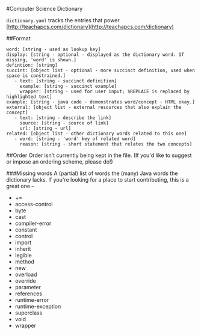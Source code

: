 #Computer Science Dictionary

`dictionary.yaml` tracks the entries that power [http://teachapcs.com/dictionary](http://teachapcs.com/dictionary)

##Format

    word: [string - used as lookup key]
    display: [string - optional - displayed as the dictionary word. If missing, 'word' is shown.]
    defintion: [string]
    succint: [object list - optional - more succinct definition, used when space is constrained.]
       - text: [string - succinct definition]
         example: [string - succinct example]
         wrapper: [string - used for user input; $REPLACE is replaced by highlighted text]
    example: [string - java code - demonstrates word/concept - HTML okay.]
    external: [object list - external resources that also explain the concept]
       - text: [string - describe the link]
         source: [string - source of link]
         url: [string - url]
    related: [object list - other dictionary words related to this one]
       - word: [string - 'word' key of related word]
         reason: [string - short statement that relates the two concepts]

##Order
Order isn't currently being kept in the file. (If you'd like to suggest or impose an ordering scheme, please do!)

###Missing words
A (partial) list of words the (many) Java words the dictionary lacks. If you're looking for a place to start contributing, this is a great one – 

- +=
- access-control
- byte
- cast
- compiler-error
- constant
- control
- import
- inherit
- legible
- method
- new
- overload
- override
- parameter
- references
- runtime-error
- runtime-exception
- superclass
- void
- wrapper